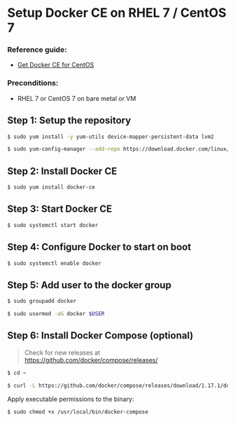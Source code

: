 # Setup Docker CE on RHEL 7 / CentOS 7

### Reference guide:

* [Get Docker CE for CentOS]

### Preconditions:

* RHEL 7 or CentOS 7 on bare metal or VM

## Step 1: Setup the repository

```sh
$ sudo yum install -y yum-utils device-mapper-persistent-data lvm2

$ sudo yum-config-manager --add-repo https://download.docker.com/linux/centos/docker-ce.repo
```

## Step 2: Install Docker CE

```sh
$ sudo yum install docker-ce
```

## Step 3: Start Docker CE

```sh
$ sudo systemctl start docker
```

## Step 4: Configure Docker to start on boot

```sh
$ sudo systemctl enable docker
```

## Step 5: Add user to the docker group

```sh
$ sudo groupadd docker

$ sudo usermod -aG docker $USER
```

## Step 6: Install Docker Compose (optional)

> Check for new releases at https://github.com/docker/compose/releases/

```sh
$ cd ~

$ curl -L https://github.com/docker/compose/releases/download/1.17.1/docker-compose-`uname -s`-`uname -m` -o /usr/local/bin/docker-compose
```

Apply executable permissions to the binary:

```sh
$ sudo chmod +x /usr/local/bin/docker-compose
```

[Get Docker CE for CentOS]: <https://docs.docker.com/engine/installation/linux/docker-ce/centos/>